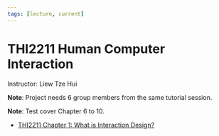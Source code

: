 ```yaml
---
tags: [lecture, current]
---
```


# THI2211 Human Computer Interaction

Instructor: Liew Tze Hui

**Note**: Project needs 6 group members from the same tutorial session.

**Note**: Test cover Chapter 6 to 10.

- [THI2211 Chapter 1: What is Interaction Design?](202303242107.md)
